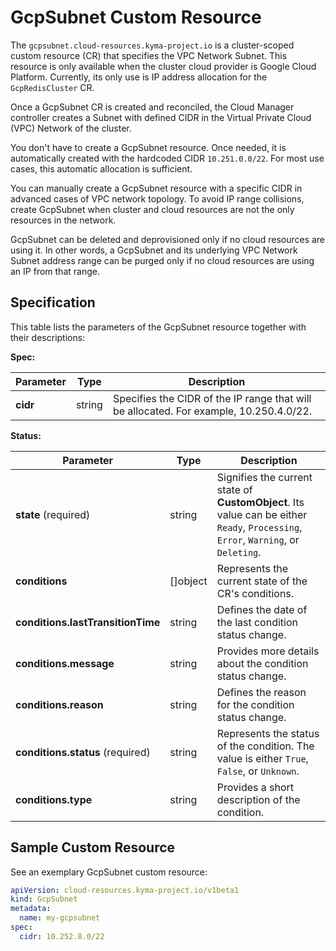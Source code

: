 # GcpSubnet Custom Resource

The `gcpsubnet.cloud-resources.kyma-project.io` is a cluster-scoped custom resource (CR) that specifies the VPC Network Subnet. This resource is only available when the cluster cloud provider is Google Cloud Platform.
Currently, its only use is IP address allocation for the `GcpRedisCluster` CR.

Once a GcpSubnet CR is created and reconciled, the Cloud Manager controller creates a Subnet with defined CIDR
in the Virtual Private Cloud (VPC) Network of the cluster.

You don't have to create a GcpSubnet resource. Once needed, it is automatically created with the hardcoded CIDR `10.251.0.0/22`. For most use cases, this automatic allocation is sufficient.

You can manually create a GcpSubnet resource with a specific CIDR in advanced cases of VPC network topology. To avoid IP range collisions, create GcpSubnet when cluster and cloud resources are not the only resources in the network.

GcpSubnet can be deleted and deprovisioned only if no cloud resources are using it. In other words,
a GcpSubnet and its underlying VPC Network Subnet address range can be purged only if no cloud resources are using an IP from that range.

## Specification

This table lists the parameters of the GcpSubnet resource together with their descriptions:

**Spec:**

| Parameter | Type   | Description                                                                          |
|-----------|--------|--------------------------------------------------------------------------------------|
| **cidr**  | string | Specifies the CIDR of the IP range that will be allocated. For example, 10.250.4.0/22. |

**Status:**

| Parameter                         | Type       | Description                                                                                                                        |
|-----------------------------------|------------|------------------------------------------------------------------------------------------------------------------------------------|
| **state** (required)              | string     | Signifies the current state of **CustomObject**. Its value can be either `Ready`, `Processing`, `Error`, `Warning`, or `Deleting`. |
| **conditions**                    | \[\]object | Represents the current state of the CR's conditions.                                                                               |
| **conditions.lastTransitionTime** | string     | Defines the date of the last condition status change.                                                                              |
| **conditions.message**            | string     | Provides more details about the condition status change.                                                                           |
| **conditions.reason**             | string     | Defines the reason for the condition status change.                                                                                |
| **conditions.status** (required)  | string     | Represents the status of the condition. The value is either `True`, `False`, or `Unknown`.                                         |
| **conditions.type**               | string     | Provides a short description of the condition.                                                                                     |

## Sample Custom Resource

See an exemplary GcpSubnet custom resource:

```yaml
apiVersion: cloud-resources.kyma-project.io/v1beta1
kind: GcpSubnet
metadata:
  name: my-gcpsubnet
spec:
  cidr: 10.252.8.0/22
```
